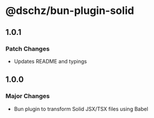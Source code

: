 # @dschz/bun-plugin-solid

## 1.0.1

### Patch Changes

- Updates README and typings

## 1.0.0

### Major Changes

- Bun plugin to transform Solid JSX/TSX files using Babel
